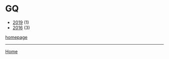 # GQ

  * [2019](./gq-2019.md) (1)
  * [2016](./gq-2016.md) (3)

[homepage](https://www.gq.com/)

----

[Home](../index.md)

